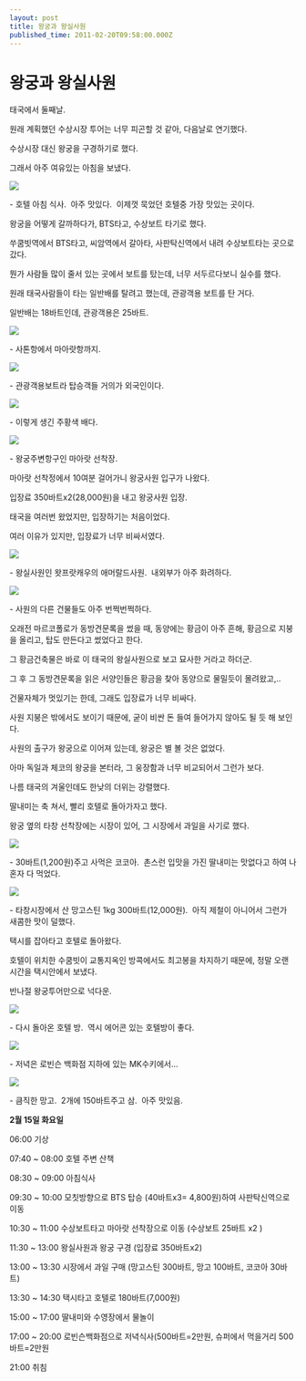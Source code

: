 ```yaml
---
layout: post
title: 왕궁과 왕실사원
published_time: 2011-02-20T09:58:00.000Z
---
```


# 왕궁과 왕실사원


태국에서 둘째날.

원래 계획했던 수상시장 투어는 너무 피곤할 것 같아, 다음날로 연기했다.

수상시장 대신 왕궁을 구경하기로 했다.

그래서 아주 여유있는 아침을 보냈다.

![](../pds/201102/20/80/a0109780_4d605c4fddb29.jpg)

\- 호텔 아침 식사.  아주 맛있다.  이제껏 묵었던 호텔중 가장 맛있는 곳이다.

왕궁을 어떻게 갈까하다가, BTS타고, 수상보트 타기로 했다.

쑤쿰빗역에서 BTS타고, 씨암역에서 갈아타, 사판탁신역에서 내려 수상보트타는 곳으로 갔다.

뭔가 사람들 많이 줄서 있는 곳에서 보트를 탔는데, 너무 서두르다보니 실수를 했다.

원래 태국사람들이 타는 일반배를 탈려고 했는데, 관광객용 보트를 탄 거다.

일반배는 18바트인데, 관광객용은 25바트.

![](../pds/201102/20/80/a0109780_4d605c991f50d.jpg)

\- 사톤항에서 마아랏항까지.

![](../pds/201102/20/80/a0109780_4d605c99965da.jpg)

\- 관광객용보트라 탑승객들 거의가 외국인이다.

![](../pds/201102/20/80/a0109780_4d605c9b44d46.jpg)

\- 이렇게 생긴 주황색 배다.

![](../pds/201102/20/80/a0109780_4d605c9a9dadd.jpg)

\- 왕궁주변항구인 마아랏 선착장.

마아랏 선착정에서 10여분 걸어가니 왕궁사원 입구가 나왔다.

입장료 350바트x2(28,000원)을 내고 왕궁사원 입장.

태국을 여러번 왔었지만, 입장하기는 처음이었다.

여러 이유가 있지만, 입장료가 너무 비싸서였다.

![](../pds/201102/20/80/a0109780_4d605c9c4544f.jpg)

\- 왕실사원인 왓프랏캐우의 애머랄드사원.  내외부가 아주 화려하다.

![](../pds/201102/20/80/a0109780_4d605c9cc0c6b.jpg)

\- 사원의 다른 건물들도 아주 번쩍번쩍하다.

오래전 마르코폴로가 동방견문록을 썼을 때, 동양에는 황금이 아주 흔해, 황금으로 지붕을 올리고, 탑도 만든다고 썼었다고 한다.

그 황금건축물은 바로 이 태국의 왕실사원으로 보고 묘사한 거라고 하더군.

그 후 그 동방견문록을 읽은 서양인들은 황금을 찾아 동양으로 물밀듯이 몰려왔고,..

건물자체가 멋있기는 한데, 그래도 입장료가 너무 비싸다.

사원 지붕은 밖에서도 보이기 때문에, 굳이 비싼 돈 들여 들어가지 않아도 될 듯 해 보인다.

사원의 출구가 왕궁으로 이어져 있는데, 왕궁은 별 볼 것은 없었다.

아마 독일과 체코의 왕궁을 본터라, 그 웅장함과 너무 비교되어서 그런가 보다.

나름 태국의 겨울인데도 한낮의 더위는 강렬했다.

딸내미는 축 쳐서, 빨리 호텔로 돌아가자고 했다.

왕궁 옆의 타창 선착장에는 시장이 있어, 그 시장에서 과일을 사기로 했다.

![](../pds/201102/20/80/a0109780_4d605c9d4f016.jpg)

\- 30바트(1,200원)주고 사먹은 코코아.  촌스런 입맛을 가진 딸내미는 맛없다고 하여 나 혼자 다 먹었다.

![](../pds/201102/20/80/a0109780_4d605c9caba0d.jpg)

\- 타창시장에서 산 망고스틴 1kg 300바트(12,000원).  아직 제철이 아니어서 그런가 새콤한 맛이 덜했다.

택시를 잡아타고 호텔로 돌아왔다.

호텔이 위치한 수쿰빗이 교통지옥인 방콕에서도 최고봉을 차지하기 때문에, 정말 오랜 시간을 택시안에서 보냈다.

반나절 왕궁투어만으로 넉다운.

![](../pds/201102/20/80/a0109780_4d605c9d351c0.jpg)

\- 다시 돌아온 호텔 방.  역시 에어콘 있는 호텔방이 좋다.

![](../pds/201102/20/80/a0109780_4d605c989934d.jpg)

\- 저녁은 로빈슨 백화점 지하에 있는 MK수키에서...

![](../pds/201102/20/80/a0109780_4d6066c002a9f.jpg)

\- 큼직한 망고.  2개에 150바트주고 삼.  아주 맛있음.

**2월 15일 화요일**

06:00 기상

07:40 ~ 08:00 호텔 주변 산책

08:30 ~ 09:00 아침식사

09:30 ~ 10:00 모칫방향으로 BTS 탑승 (40바트x3= 4,800원)하여 사판탁신역으로 이동

10:30 ~ 11:00 수상보트타고 마아랏 선착장으로 이동 (수상보트 25바트 x2 )

11:30 ~ 13:00 왕실사원과 왕궁 구경 (입장료 350바트x2)

13:00 ~ 13:30 시장에서 과일 구매 (망고스틴 300바트, 망고 100바트, 코코아 30바트)

13:30 ~ 14:30 택시타고 호텔로 180바트(7,000원)

15:00 ~ 17:00 딸내미와 수영장에서 물놀이

17:00 ~ 20:00 로빈슨백화점으로 저녁식사(500바트=2만원, 슈퍼에서 먹을거리 500바트=2만원

21:00 취침

